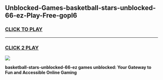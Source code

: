 
## Unblocked-Games-basketball-stars-unblocked-66-ez-Play-Free-gopl6
<h3>
<a href="https://premium76.site?title=basketball-stars-unblocked-66-ez&ref=23A">CLICK TO PLAY</a></h3>
<hr>

<h3>
<a href="https://premium76.site?title=basketball-stars-unblocked-66-ez&ref=23A">CLICK 2 PLAY</a>
  
</h3>

<a href="https://premium76.site?title=basketball-stars-unblocked-66-ez&ref=23A"><img src="https://clearcache.store/games.png"></a>


**basketball-stars-unblocked-66-ez games unblocked: Your Gateway to Fun and Accessible Online Gaming**
